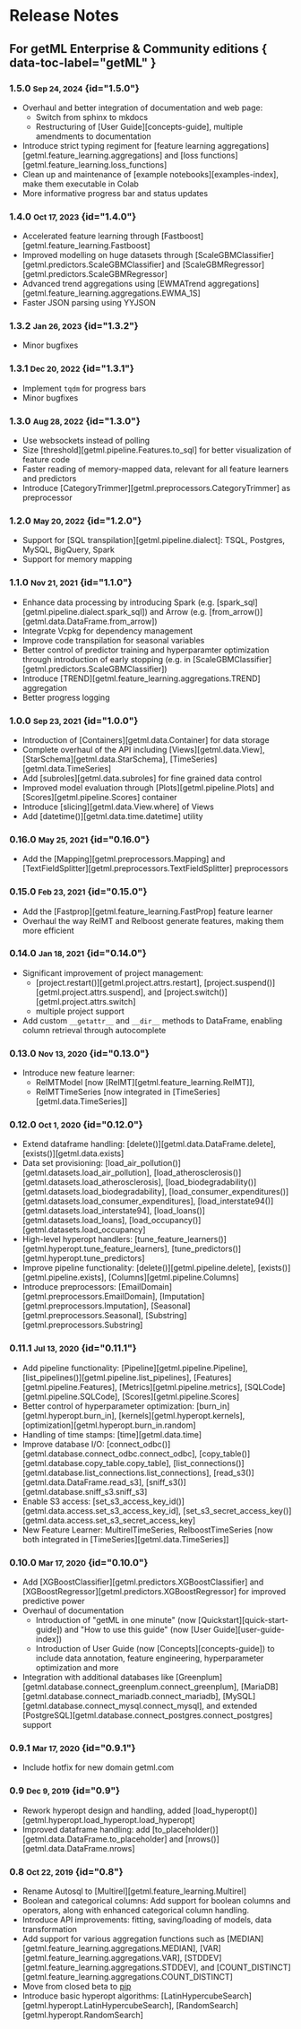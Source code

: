 # Release Notes

## For getML Enterprise & Community editions { data-toc-label="getML" }

### 1.5.0   <small>Sep 24, 2024</small> {id="1.5.0"}
- Overhaul and better integration of documentation and web page:
  - Switch from sphinx to mkdocs
  - Restructuring of [User Guide][concepts-guide], multiple amendments to documentation 
- Introduce strict typing regiment for [feature learning aggregations][getml.feature_learning.aggregations] and [loss functions][getml.feature_learning.loss_functions]
- Clean up and maintenance of [example notebooks][examples-index], make them executable in Colab
- More informative progress bar and status updates

### 1.4.0	<small>Oct 17, 2023</small> {id="1.4.0"}
- Accelerated feature learning through [Fastboost][getml.feature_learning.Fastboost]
- Improved modelling on huge datasets through [ScaleGBMClassifier][getml.predictors.ScaleGBMClassifier] and [ScaleGBMRegressor][getml.predictors.ScaleGBMRegressor]
- Advanced trend aggregations using [EWMATrend aggregations][getml.feature_learning.aggregations.EWMA_1S]
- Faster JSON parsing using YYJSON

### 1.3.2	<small>Jan 26, 2023</small> {id="1.3.2"}
- Minor bugfixes

### 1.3.1	<small>Dec 20, 2022</small> {id="1.3.1"}
- Implement `tqdm` for progress bars
- Minor bugfixes

### 1.3.0	<small>Aug 28, 2022</small> {id="1.3.0"}
- Use websockets instead of polling
- Size [threshold][getml.pipeline.Features.to_sql] for better visualization of feature code
- Faster reading of memory-mapped data, relevant for all feature learners and predictors
- Introduce [CategoryTrimmer][getml.preprocessors.CategoryTrimmer] as preprocessor

### 1.2.0	<small>May 20, 2022</small> {id="1.2.0"}
- Support for [SQL transpilation][getml.pipeline.dialect]: TSQL, Postgres, MySQL, BigQuery, Spark
- Support for memory mapping

### 1.1.0	<small>Nov 21, 2021</small> {id="1.1.0"}
- Enhance data processing by introducing Spark (e.g. [spark_sql][getml.pipeline.dialect.spark_sql]) and Arrow (e.g. [from_arrow()][getml.data.DataFrame.from_arrow])
- Integrate Vcpkg for dependency management
- Improve code transpilation for seasonal variables
- Better control of predictor training and hyperparamter optimization through introduction of early stopping (e.g. in [ScaleGBMClassifier][getml.predictors.ScaleGBMClassifier])
- Introduce [TREND][getml.feature_learning.aggregations.TREND] aggregation
- Better progress logging

### 1.0.0	<small>Sep 23, 2021</small> {id="1.0.0"}
- Introduction of [Containers][getml.data.Container] for data storage
- Complete overhaul of the API including [Views][getml.data.View], [StarSchema][getml.data.StarSchema], [TimeSeries][getml.data.TimeSeries]
- Add [subroles][getml.data.subroles] for fine grained data control
- Improved model evaluation through [Plots][getml.pipeline.Plots] and [Scores][getml.pipeline.Scores] container
- Introduce [slicing][getml.data.View.where] of Views
- Add [datetime()][getml.data.time.datetime] utility

### 0.16.0 <small>May 25, 2021</small> {id="0.16.0"}
- Add the [Mapping][getml.preprocessors.Mapping] and [TextFieldSplitter][getml.preprocessors.TextFieldSplitter] preprocessors

### 0.15.0 <small>Feb 23, 2021</small> {id="0.15.0"}
- Add the [Fastprop][getml.feature_learning.FastProp] feature learner
- Overhaul the way RelMT and Relboost generate features, making them more efficient

### 0.14.0 <small>Jan 18, 2021</small> {id="0.14.0"}
- Significant improvement of  project management:
    -  [project.restart()][getml.project.attrs.restart], [project.suspend()][getml.project.attrs.suspend], and [project.switch()][getml.project.attrs.switch]
    - multiple project support
- Add custom `__getattr__` and `__dir__` methods to DataFrame, enabling column retrieval through autocomplete

### 0.13.0 <small>Nov 13, 2020</small> {id="0.13.0"}
- Introduce new feature learner: 
    - RelMTModel [now [RelMT][getml.feature_learning.RelMT]], 
    - RelMTTimeSeries [now integrated in [TimeSeries][getml.data.TimeSeries]]

### 0.12.0 <small>Oct 1, 2020</small> {id="0.12.0"}
- Extend dataframe handling: [delete()][getml.data.DataFrame.delete], [exists()][getml.data.exists]
- Data set provisioning: [load_air_pollution()][getml.datasets.load_air_pollution], [load_atherosclerosis()][getml.datasets.load_atherosclerosis], [load_biodegradability()][getml.datasets.load_biodegradability], [load_consumer_expenditures()][getml.datasets.load_consumer_expenditures], [load_interstate94()][getml.datasets.load_interstate94], [load_loans()][getml.datasets.load_loans], [load_occupancy()][getml.datasets.load_occupancy]
- High-level hyperopt handlers: [tune_feature_learners()][getml.hyperopt.tune_feature_learners], [tune_predictors()][getml.hyperopt.tune_predictors]
- Improve pipeline functionality: [delete()][getml.pipeline.delete], [exists()][getml.pipeline.exists], [Columns][getml.pipeline.Columns] 
- Introduce preprocessors: [EmailDomain][getml.preprocessors.EmailDomain], [Imputation][getml.preprocessors.Imputation], [Seasonal][getml.preprocessors.Seasonal], [Substring][getml.preprocessors.Substring] 

### 0.11.1 <small>Jul 13, 2020</small> {id="0.11.1"}
- Add pipeline functionality: [Pipeline][getml.pipeline.Pipeline], [list_pipelines()][getml.pipeline.list_pipelines], [Features][getml.pipeline.Features], [Metrics][getml.pipeline.metrics], [SQLCode][getml.pipeline.SQLCode], [Scores][getml.pipeline.Scores]
- Better control of hyperparameter optimization: [burn_in][getml.hyperopt.burn_in], [kernels][getml.hyperopt.kernels], [optimization][getml.hyperopt.burn_in.random]
- Handling of time stamps: [time][getml.data.time]
- Improve database I/O: [connect_odbc()][getml.database.connect_odbc.connect_odbc], [copy_table()][getml.database.copy_table.copy_table], [list_connections()][getml.database.list_connections.list_connections], [read_s3()][getml.data.DataFrame.read_s3], [sniff_s3()][getml.database.sniff_s3.sniff_s3]
- Enable S3 access: [set_s3_access_key_id()][getml.data.access.set_s3_access_key_id], [set_s3_secret_access_key()][getml.data.access.set_s3_secret_access_key]
- New Feature Learner: MultirelTimeSeries, RelboostTimeSeries [now both integrated in [TimeSeries][getml.data.TimeSeries]]

### 0.10.0 <small>Mar 17, 2020</small> {id="0.10.0"}
- Add [XGBoostClassifier][getml.predictors.XGBoostClassifier] and [XGBoostRegressor][getml.predictors.XGBoostRegressor] for improved predictive power
- Overhaul of documentation 
    - Introduction of "getML in one minute" (now [Quickstart][quick-start-guide]) and "How to use this guide" (now [User Guide][user-guide-index])
    - Introduction of User Guide (now [Concepts][concepts-guide]) to include data annotation, feature engineering, hyperparameter optimization and more
- Integration with additional databases like [Greenplum][getml.database.connect_greenplum.connect_greenplum], [MariaDB][getml.database.connect_mariadb.connect_mariadb], [MySQL][getml.database.connect_mysql.connect_mysql], and extended [PostgreSQL][getml.database.connect_postgres.connect_postgres] support

### 0.9.1	<small>Mar 17, 2020</small> {id="0.9.1"}
- Include hotfix for new domain getml.com

### 0.9	<small>Dec 9, 2019</small>  {id="0.9"}
- Rework hyperopt design and handling, added [load_hyperopt()][getml.hyperopt.load_hyperopt.load_hyperopt]
- Improved dataframe handling: add [to_placeholder()][getml.data.DataFrame.to_placeholder] and [nrows()][getml.data.DataFrame.nrows]

### 0.8	<small>Oct 22, 2019</small> {id="0.8"}
- Rename Autosql to [Multirel][getml.feature_learning.Multirel]
- Boolean and categorical columns: Add support for boolean columns and operators, along with enhanced categorical column handling.
- Introduce API improvements: fitting, saving/loading of models, data transformation
- Add support for various aggregation functions such as [MEDIAN][getml.feature_learning.aggregations.MEDIAN], [VAR][getml.feature_learning.aggregations.VAR], [STDDEV][getml.feature_learning.aggregations.STDDEV], and [COUNT_DISTINCT][getml.feature_learning.aggregations.COUNT_DISTINCT]
- Move from closed beta to [pip](https://pypi.org/project/getml/)
- Introduce basic hyperopt algorithms: [LatinHypercubeSearch][getml.hyperopt.LatinHypercubeSearch], [RandomSearch][getml.hyperopt.RandomSearch]
